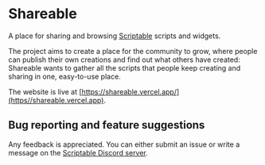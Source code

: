 # Shareable 
A place for sharing and browsing [Scriptable](https://scriptable.app) scripts and widgets.

The project aims to create a place for the community to grow, where people can publish their own creations and find out what others have created: Shareable wants to gather all the scripts that people keep creating and sharing in one, easy-to-use place.

The website is live at [https://shareable.vercel.app/](https//shareable.vercel.app).

## Bug reporting and feature suggestions
Any feedback is appreciated. You can either submit an issue or write a message on the [Scriptable Discord server](https://discord.gg/zTDhBta2S5).
 
